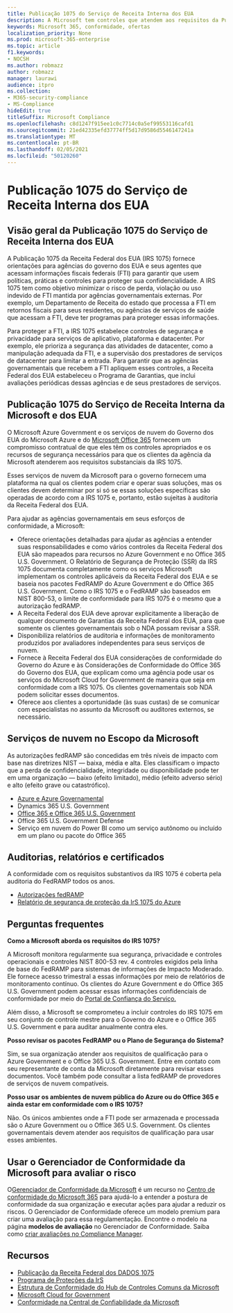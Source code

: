 ```yaml
---
title: Publicação 1075 do Serviço de Receita Interna dos EUA
description: A Microsoft tem controles que atendem aos requisitos da Publicação de Serviço da Receita Interna dos EUA 1075.
keywords: Microsoft 365, conformidade, ofertas
localization_priority: None
ms.prod: microsoft-365-enterprise
ms.topic: article
f1.keywords:
- NOCSH
ms.author: robmazz
author: robmazz
manager: laurawi
audience: itpro
ms.collection:
- M365-security-compliance
- MS-Compliance
hideEdit: true
titleSuffix: Microsoft Compliance
ms.openlocfilehash: c8d1247f915ee1c0c7714c0a5ef99553116cafd1
ms.sourcegitcommit: 21ed42335efd37774ff5d17d9586d5546147241a
ms.translationtype: MT
ms.contentlocale: pt-BR
ms.lasthandoff: 02/05/2021
ms.locfileid: "50120260"
---
```

# <a name="us-internal-revenue-service-publication-1075"></a>Publicação 1075 do Serviço de Receita Interna dos EUA

## <a name="us-internal-revenue-service-publication-1075-overview"></a>Visão geral da Publicação 1075 do Serviço de Receita Interna dos EUA

A Publicação 1075 da Receita Federal dos EUA (IRS 1075) fornece orientações para agências do governo dos EUA e seus agentes que acessam informações fiscais federais (FTI) para garantir que usem políticas, práticas e controles para proteger sua confidencialidade. A IRS 1075 tem como objetivo minimizar o risco de perda, violação ou uso indevido de FTI mantida por agências governamentais externas. Por exemplo, um Departamento de Receita do estado que processa a FTI em retornos fiscais para seus residentes, ou agências de serviços de saúde que acessam a FTI, deve ter programas para proteger essas informações.  
  
Para proteger a FTI, a IRS 1075 estabelece controles de segurança e privacidade para serviços de aplicativo, plataforma e datacenter. Por exemplo, ele prioriza a segurança das atividades de datacenter, como a manipulação adequada da FTI, e a supervisão dos prestadores de serviços de datacenter para limitar a entrada. Para garantir que as agências governamentais que recebem a FTI apliquem esses controles, a Receita Federal dos EUA estabeleceu o Programa de Garantias, que inclui avaliações periódicas dessas agências e de seus prestadores de serviços.

## <a name="microsoft-and-us-internal-revenue-service-publication-1075"></a>Publicação 1075 do Serviço de Receita Interna da Microsoft e dos EUA

O Microsoft Azure Government e os serviços de nuvem do Governo dos EUA do Microsoft Azure e do [Microsoft Office 365](https://products.office.com/government/office-365-web-services-for-government) fornecem um compromisso contratual de que eles têm os controles apropriados e os recursos de segurança necessários para que os clientes da agência da Microsoft atenderem aos requisitos substanciais da IRS 1075.  
  
Esses serviços de nuvem da Microsoft para o governo fornecem uma plataforma na qual os clientes podem criar e operar suas soluções, mas os clientes devem determinar por si só se essas soluções específicas são operadas de acordo com a IRS 1075 e, portanto, estão sujeitas à auditoria da Receita Federal dos EUA.  
  
Para ajudar as agências governamentais em seus esforços de conformidade, a Microsoft:

- Oferece orientações detalhadas para ajudar as agências a entender suas responsabilidades e como vários controles da Receita Federal dos EUA são mapeados para recursos no Azure Government e no Office 365 U.S. Government. O Relatório de Segurança de Proteção (SSR) da IRS 1075 documenta completamente como os serviços Microsoft implementam os controles aplicáveis da Receita Federal dos EUA e se baseia nos pacotes FedRAMP do Azure Government e do Office 365 U.S. Government. Como o IRS 1075 e o FedRAMP são baseados em NIST 800-53, o limite de conformidade para IRS 1075 é o mesmo que a autorização fedRAMP.
- A Receita Federal dos EUA deve aprovar explicitamente a liberação de qualquer documento de Garantias da Receita Federal dos EUA, para que somente os clientes governamentais sob o NDA possam revisar a SSR.
- Disponibiliza relatórios de auditoria e informações de monitoramento produzidos por avaliadores independentes para seus serviços de nuvem.
- Fornece à Receita Federal dos EUA considerações de conformidade do Governo do Azure e às Considerações de Conformidade do Office 365 do Governo dos EUA, que explicam como uma agência pode usar os serviços do Microsoft Cloud for Government de maneira que seja em conformidade com a IRS 1075. Os clientes governamentais sob NDA podem solicitar esses documentos.
- Oferece aos clientes a oportunidade (às suas custas) de se comunicar com especialistas no assunto da Microsoft ou auditores externos, se necessário.

## <a name="microsoft-in-scope-cloud-services"></a>Serviços de nuvem no Escopo da Microsoft 

As autorizações fedRAMP são concedidas em três níveis de impacto com base nas diretrizes NIST — baixa, média e alta. Eles classificam o impacto que a perda de confidencialidade, integridade ou disponibilidade pode ter em uma organização — baixo (efeito limitado), médio (efeito adverso sério) e alto (efeito grave ou catastrófico).

- [Azure e Azure Governamental](https://azure.microsoft.com/global-infrastructure/government/)
- Dynamics 365 U.S. Government
- [Office 365 e Office 365 U.S. Government](https://go.microsoft.com/fwlink/p/?LinkID=2077751)
- Office 365 U.S. Government Defense
- Serviço em nuvem do Power BI como um serviço autônomo ou incluído em um plano ou pacote do Office 365

## <a name="audits-reports-and-certificates"></a>Auditorias, relatórios e certificados

A conformidade com os requisitos substantivos da IRS 1075 é coberta pela auditoria do FedRAMP todos os anos.

- [Autorizações fedRAMP](https://marketplace.fedramp.gov/#/product/azure-government?sort=productName&productNameSearch=azure)
- [Relatório de segurança de proteção da IrS 1075 do Azure](https://aka.ms/AzureIRS1075SafeguardSecurityReport)

## <a name="frequently-asked-questions"></a>Perguntas frequentes

**Como a Microsoft aborda os requisitos do IRS 1075?**

A Microsoft monitora regularmente sua segurança, privacidade e controles operacionais e controles NIST 800-53 rev. 4 controles exigidos pela linha de base do FedRAMP para sistemas de informações de Impacto Moderado. Ele fornece acesso trimestral a essas informações por meio de relatórios de monitoramento contínuo. Os clientes do Azure Government e do Office 365 U.S. Government podem acessar essas informações confidenciais de conformidade por meio do [Portal de Confiança do Serviço.](https://aka.ms/stphelp)

Além disso, a Microsoft se comprometeu a incluir controles do IRS 1075 em seu conjunto de controle mestre para o Governo do Azure e o Office 365 U.S. Government e para auditar anualmente contra eles.

**Posso revisar os pacotes FedRAMP ou o Plano de Segurança do Sistema?**

Sim, se sua organização atender aos requisitos de qualificação para o Azure Government e o Office 365 U.S. Government. Entre em contato com seu representante de conta da Microsoft diretamente para revisar esses documentos. Você também pode consultar a lista fedRAMP de provedores de serviços de nuvem compatíveis.

**Posso usar os ambientes de nuvem pública do Azure ou do Office 365 e ainda estar em conformidade com o IRS 1075?**

Não. Os únicos ambientes onde a FTI pode ser armazenada e processada são o Azure Government ou o Office 365 U.S. Government. Os clientes governamentais devem atender aos requisitos de qualificação para usar esses ambientes.

## <a name="use-microsoft-compliance-manager-to-assess-your-risk"></a>Usar o Gerenciador de Conformidade da Microsoft para avaliar o risco

O[Gerenciador de Conformidade da Microsoft](/microsoft-365/compliance/compliance-manager) é um recurso no [Centro de conformidade do Microsoft 365](/microsoft-365/compliance/microsoft-365-compliance-center) para ajudá-lo a entender a postura de conformidade da sua organização e executar ações para ajudar a reduzir os riscos. O Gerenciador de Conformidade oferece um modelo premium para criar uma avaliação para essa regulamentação. Encontre o modelo na página **modelos de avaliação** no Gerenciador de Conformidade. Saiba como [criar avaliações no Compliance Manager](/microsoft-365/compliance/compliance-manager-assessments).

## <a name="resources"></a>Recursos

- [Publicação da Receita Federal dos DADOS 1075](https://www.irs.gov/pub/irs-pdf/p1075.pdf)
- [Programa de Proteções da IrS](https://www.irs.gov/uac/Safeguards-Program)
- [Estrutura de Conformidade do Hub de Controles Comuns da Microsoft](https://www.microsoft.com/trust-center/compliance/compliance-overview)
- [Microsoft Cloud for Government](https://azure.microsoft.com/global-infrastructure/government/)
- [Conformidade na Central de Confiabilidade da Microsoft](https://www.microsoft.com/trust-center/compliance/compliance-overview)
